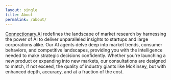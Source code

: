 ```yaml
---
layout: single
title: About
permalink: /about/
---
```


[Connectionary.AI](/) redefines the landscape of market research by harnessing the power of AI to deliver unparalleled insights
to startups and large corporations alike.
Our AI agents delve deep into market trends, consumer behaviors, and competitive landscapes, providing you
with the intelligence needed to make strategic decisions confidently.
Whether you're launching a new product or expanding into new markets, our consultations are designed to match,
if not exceed, the quality of industry giants like McKinsey, but with enhanced depth, accuracy, and at a fraction of the cost.
